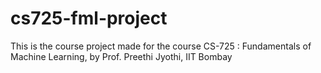 # cs725-fml-project
This is the course project made for the course CS-725 : Fundamentals of Machine Learning, by Prof. Preethi Jyothi, IIT Bombay
